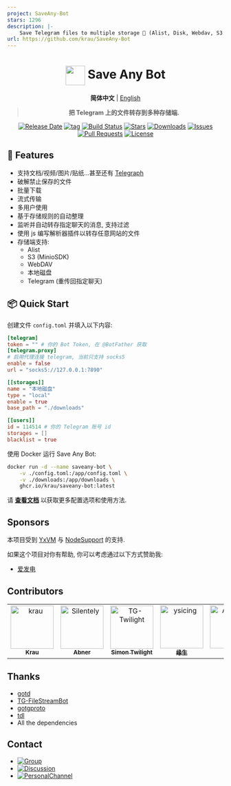 ```yaml
---
project: SaveAny-Bot
stars: 1296
description: |-
    Save Telegram files to multiple storage 📂 (Alist, Disk, Webdav, S3...) . Support restrict saving content.
url: https://github.com/krau/SaveAny-Bot
---
```


<div align="center">

# <img src="docs/static/logo.png" width="45" align="center"> Save Any Bot

**简体中文** | [English](https://sabot.unv.app/en/)

> **把 Telegram 上的文件转存到多种存储端.**

[![Release Date](https://img.shields.io/github/release-date/krau/saveany-bot?label=release)](https://github.com/krau/saveany-bot/releases)
[![tag](https://img.shields.io/github/v/tag/krau/saveany-bot.svg)](https://github.com/krau/saveany-bot/releases)
[![Build Status](https://img.shields.io/github/actions/workflow/status/krau/saveany-bot/build-release.yml)](https://github.com/krau/saveany-bot/actions/workflows/build-release.yml)
[![Stars](https://img.shields.io/github/stars/krau/saveany-bot?style=flat)](https://github.com/krau/saveany-bot/stargazers)
[![Downloads](https://img.shields.io/github/downloads/krau/saveany-bot/total)](https://github.com/krau/saveany-bot/releases)
[![Issues](https://img.shields.io/github/issues/krau/saveany-bot)](https://github.com/krau/saveany-bot/issues)
[![Pull Requests](https://img.shields.io/github/issues-pr/krau/saveany-bot?label=pr)](https://github.com/krau/saveany-bot/pulls)
[![License](https://img.shields.io/github/license/krau/saveany-bot)](./LICENSE)

</div>

## 🎯 Features

- 支持文档/视频/图片/贴纸…甚至还有 [Telegraph](https://telegra.ph/)
- 破解禁止保存的文件
- 批量下载
- 流式传输
- 多用户使用
- 基于存储规则的自动整理
- 监听并自动转存指定聊天的消息, 支持过滤
- 使用 js 编写解析器插件以转存任意网站的文件
- 存储端支持:
  - Alist
  - S3 (MinioSDK)
  - WebDAV
  - 本地磁盘
  - Telegram (重传回指定聊天)

## 📦 Quick Start

创建文件 `config.toml` 并填入以下内容:

```toml
[telegram]
token = "" # 你的 Bot Token, 在 @BotFather 获取
[telegram.proxy]
# 启用代理连接 telegram, 当前只支持 socks5
enable = false
url = "socks5://127.0.0.1:7890"

[[storages]]
name = "本地磁盘"
type = "local"
enable = true
base_path = "./downloads"

[[users]]
id = 114514 # 你的 Telegram 账号 id
storages = []
blacklist = true
```

使用 Docker 运行 Save Any Bot:

```bash
docker run -d --name saveany-bot \
    -v ./config.toml:/app/config.toml \
    -v ./downloads:/app/downloads \
    ghcr.io/krau/saveany-bot:latest
```

请 [**查看文档**](https://sabot.unv.app/) 以获取更多配置选项和使用方法.

## Sponsors

本项目受到 [YxVM](https://yxvm.com/) 与 [NodeSupport](https://github.com/NodeSeekDev/NodeSupport) 的支持.

如果这个项目对你有帮助, 你可以考虑通过以下方式赞助我:

- [爱发电](https://afdian.com/a/unvapp)

## Contributors

<!-- readme: contributors -start -->
<table>
	<tbody>
		<tr>
            <td align="center">
                <a href="https://github.com/krau">
                    <img src="https://avatars.githubusercontent.com/u/71133316?v=4" width="100;" alt="krau"/>
                    <br />
                    <sub><b>Krau</b></sub>
                </a>
            </td>
            <td align="center">
                <a href="https://github.com/Silentely">
                    <img src="https://avatars.githubusercontent.com/u/22141172?v=4" width="100;" alt="Silentely"/>
                    <br />
                    <sub><b>Abner</b></sub>
                </a>
            </td>
            <td align="center">
                <a href="https://github.com/TG-Twilight">
                    <img src="https://avatars.githubusercontent.com/u/121682528?v=4" width="100;" alt="TG-Twilight"/>
                    <br />
                    <sub><b>Simon Twilight</b></sub>
                </a>
            </td>
            <td align="center">
                <a href="https://github.com/ysicing">
                    <img src="https://avatars.githubusercontent.com/u/8605565?v=4" width="100;" alt="ysicing"/>
                    <br />
                    <sub><b>缘生</b></sub>
                </a>
            </td>
            <td align="center">
                <a href="https://github.com/AHCorn">
                    <img src="https://avatars.githubusercontent.com/u/42889600?v=4" width="100;" alt="AHCorn"/>
                    <br />
                    <sub><b>安和</b></sub>
                </a>
            </td>
		</tr>
	<tbody>
</table>
<!-- readme: contributors -end -->

## Thanks

- [gotd](https://github.com/gotd/td)
- [TG-FileStreamBot](https://github.com/EverythingSuckz/TG-FileStreamBot)
- [gotgproto](https://github.com/celestix/gotgproto)
- [tdl](https://github.com/iyear/tdl)
- All the dependencies

## Contact

- [![Group](https://img.shields.io/badge/ProjectSaveAny-Group-blue)](https://t.me/ProjectSaveAny)
- [![Discussion](https://img.shields.io/badge/Github-Discussion-white)](https://github.com/krau/saveany-bot/discussions)
- [![PersonalChannel](https://img.shields.io/badge/Krau-PersonalChannel-cyan)](https://t.me/acherkrau)
